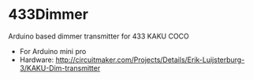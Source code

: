 # 433Dimmer
Arduino based dimmer transmitter for 433 KAKU COCO 

- For Arduino mini pro 
- Hardware: http://circuitmaker.com/Projects/Details/Erik-Luijsterburg-3/KAKU-Dim-transmitter

